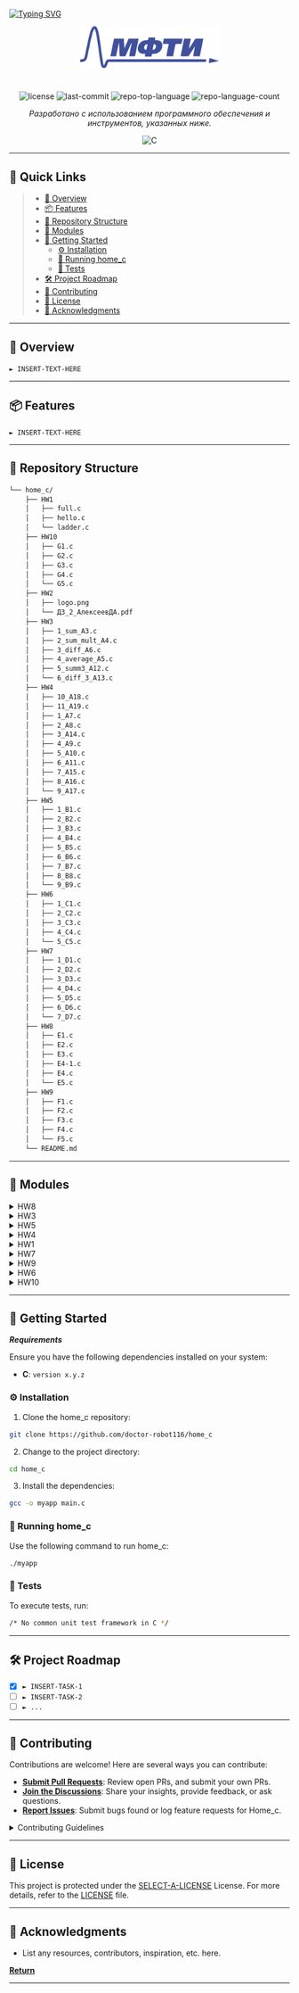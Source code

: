 [![Typing SVG](https://readme-typing-svg.herokuapp.com?font=Fira+Code&pause=1000&center=&vCenter=&multiline=true&repeat=%D0%B8%D1%81%D1%82%D0%B8%D0%BD%D0%BD%D1%8B%D0%B9&random=%D0%9B%D0%9E%D0%96%D0%AC&width=435&lines=MIPT+student+IOT+engineer;Alekseev+Dmitry+D0103102;Learn+C+Programming)](https://git.io/typing-svg)

<p
</p>
<p
</p>


 
<p align="center">
  <img src="https://github.com/doctor-robot116/home_c/blob/main/HW2/logo.png" width="250" />
</p>
<p align="center">
    <h1 align="center"></h1>
</p>
<p align="center">
	<img src="https://img.shields.io/github/license/doctor-robot116/home_c?style=flat&color=0080ff" alt="license">
	<img src="https://img.shields.io/github/last-commit/doctor-robot116/home_c?style=flat&logo=git&logoColor=white&color=0080ff" alt="last-commit">
	<img src="https://img.shields.io/github/languages/top/doctor-robot116/home_c?style=flat&color=0080ff" alt="repo-top-language">
	<img src="https://img.shields.io/github/languages/count/doctor-robot116/home_c?style=flat&color=0080ff" alt="repo-language-count">
<p>
<p align="center">
		<em>Разработано с использованием программного обеспечения и инструментов, указанных ниже.</em>
</p>
<p align="center">
	<img src="https://img.shields.io/badge/C-A8B9CC.svg?style=flat&logo=C&logoColor=black" alt="C">
</p>
<hr>

## 🔗 Quick Links

> - [📍 Overview](#-overview)
> - [📦 Features](#-features)
> - [📂 Repository Structure](#-repository-structure)
> - [🧩 Modules](#-modules)
> - [🚀 Getting Started](#-getting-started)
>   - [⚙️ Installation](#️-installation)
>   - [🤖 Running home_c](#-running-home_c)
>   - [🧪 Tests](#-tests)
> - [🛠 Project Roadmap](#-project-roadmap)
> - [🤝 Contributing](#-contributing)
> - [📄 License](#-license)
> - [👏 Acknowledgments](#-acknowledgments)

---

## 📍 Overview

<code>► INSERT-TEXT-HERE</code>

---

## 📦 Features

<code>► INSERT-TEXT-HERE</code>

---

## 📂 Repository Structure

```sh
└── home_c/
    ├── HW1
    │   ├── full.c
    │   ├── hello.c
    │   └── ladder.c
    ├── HW10
    │   ├── G1.c
    │   ├── G2.c
    │   ├── G3.c
    │   ├── G4.c
    │   └── G5.c
    ├── HW2
    │   ├── logo.png
    │   └── ДЗ_2_АлексеевДА.pdf
    ├── HW3
    │   ├── 1_sum_A3.c
    │   ├── 2_sum_mult_A4.c
    │   ├── 3_diff_A6.c
    │   ├── 4_average_A5.c
    │   ├── 5_summ3_A12.c
    │   └── 6_diff_3_A13.c
    ├── HW4
    │   ├── 10_A18.c
    │   ├── 11_A19.c
    │   ├── 1_A7.c
    │   ├── 2_A8.c
    │   ├── 3_A14.c
    │   ├── 4_A9.c
    │   ├── 5_A10.c
    │   ├── 6_A11.c
    │   ├── 7_A15.c
    │   ├── 8_A16.c
    │   └── 9_A17.c
    ├── HW5
    │   ├── 1_B1.c
    │   ├── 2_B2.c
    │   ├── 3_B3.c
    │   ├── 4_B4.c
    │   ├── 5_B5.c
    │   ├── 6_B6.c
    │   ├── 7_B7.c
    │   ├── 8_B8.c
    │   └── 9_B9.c
    ├── HW6
    │   ├── 1_C1.c
    │   ├── 2_C2.c
    │   ├── 3_C3.c
    │   ├── 4_C4.c
    │   └── 5_C5.c
    ├── HW7
    │   ├── 1_D1.c
    │   ├── 2_D2.c
    │   ├── 3_D3.c
    │   ├── 4_D4.c
    │   ├── 5_D5.c
    │   ├── 6_D6.c
    │   └── 7_D7.c
    ├── HW8
    │   ├── E1.c
    │   ├── E2.c
    │   ├── E3.c
    │   ├── E4-1.c
    │   ├── E4.c
    │   └── E5.c
    ├── HW9
    │   ├── F1.c
    │   ├── F2.c
    │   ├── F3.c
    │   ├── F4.c
    │   └── F5.c
    └── README.md
```

---

## 🧩 Modules

<details closed><summary>HW8</summary>

| File                                                                       | Summary                         |
| ---                                                                        | ---                             |
| [E3.c](https://github.com/doctor-robot116/home_c/blob/master/HW8/E3.c)     | <code>► INSERT-TEXT-HERE</code> |
| [E1.c](https://github.com/doctor-robot116/home_c/blob/master/HW8/E1.c)     | <code>► INSERT-TEXT-HERE</code> |
| [E5.c](https://github.com/doctor-robot116/home_c/blob/master/HW8/E5.c)     | <code>► INSERT-TEXT-HERE</code> |
| [E4.c](https://github.com/doctor-robot116/home_c/blob/master/HW8/E4.c)     | <code>► INSERT-TEXT-HERE</code> |
| [E4-1.c](https://github.com/doctor-robot116/home_c/blob/master/HW8/E4-1.c) | <code>► INSERT-TEXT-HERE</code> |
| [E2.c](https://github.com/doctor-robot116/home_c/blob/master/HW8/E2.c)     | <code>► INSERT-TEXT-HERE</code> |

</details>

<details closed><summary>HW3</summary>

| File                                                                                         | Summary                         |
| ---                                                                                          | ---                             |
| [5_summ3_A12.c](https://github.com/doctor-robot116/home_c/blob/master/HW3/5_summ3_A12.c)     | <code>► INSERT-TEXT-HERE</code> |
| [6_diff_3_A13.c](https://github.com/doctor-robot116/home_c/blob/master/HW3/6_diff_3_A13.c)   | <code>► INSERT-TEXT-HERE</code> |
| [1_sum_A3.c](https://github.com/doctor-robot116/home_c/blob/master/HW3/1_sum_A3.c)           | <code>► INSERT-TEXT-HERE</code> |
| [4_average_A5.c](https://github.com/doctor-robot116/home_c/blob/master/HW3/4_average_A5.c)   | <code>► INSERT-TEXT-HERE</code> |
| [2_sum_mult_A4.c](https://github.com/doctor-robot116/home_c/blob/master/HW3/2_sum_mult_A4.c) | <code>► INSERT-TEXT-HERE</code> |
| [3_diff_A6.c](https://github.com/doctor-robot116/home_c/blob/master/HW3/3_diff_A6.c)         | <code>► INSERT-TEXT-HERE</code> |

</details>

<details closed><summary>HW5</summary>

| File                                                                       | Summary                         |
| ---                                                                        | ---                             |
| [3_B3.c](https://github.com/doctor-robot116/home_c/blob/master/HW5/3_B3.c) | <code>► INSERT-TEXT-HERE</code> |
| [6_B6.c](https://github.com/doctor-robot116/home_c/blob/master/HW5/6_B6.c) | <code>► INSERT-TEXT-HERE</code> |
| [2_B2.c](https://github.com/doctor-robot116/home_c/blob/master/HW5/2_B2.c) | <code>► INSERT-TEXT-HERE</code> |
| [1_B1.c](https://github.com/doctor-robot116/home_c/blob/master/HW5/1_B1.c) | <code>► INSERT-TEXT-HERE</code> |
| [8_B8.c](https://github.com/doctor-robot116/home_c/blob/master/HW5/8_B8.c) | <code>► INSERT-TEXT-HERE</code> |
| [4_B4.c](https://github.com/doctor-robot116/home_c/blob/master/HW5/4_B4.c) | <code>► INSERT-TEXT-HERE</code> |
| [7_B7.c](https://github.com/doctor-robot116/home_c/blob/master/HW5/7_B7.c) | <code>► INSERT-TEXT-HERE</code> |
| [5_B5.c](https://github.com/doctor-robot116/home_c/blob/master/HW5/5_B5.c) | <code>► INSERT-TEXT-HERE</code> |
| [9_B9.c](https://github.com/doctor-robot116/home_c/blob/master/HW5/9_B9.c) | <code>► INSERT-TEXT-HERE</code> |

</details>

<details closed><summary>HW4</summary>

| File                                                                           | Summary                         |
| ---                                                                            | ---                             |
| [1_A7.c](https://github.com/doctor-robot116/home_c/blob/master/HW4/1_A7.c)     | <code>► INSERT-TEXT-HERE</code> |
| [10_A18.c](https://github.com/doctor-robot116/home_c/blob/master/HW4/10_A18.c) | <code>► INSERT-TEXT-HERE</code> |
| [9_A17.c](https://github.com/doctor-robot116/home_c/blob/master/HW4/9_A17.c)   | <code>► INSERT-TEXT-HERE</code> |
| [2_A8.c](https://github.com/doctor-robot116/home_c/blob/master/HW4/2_A8.c)     | <code>► INSERT-TEXT-HERE</code> |
| [8_A16.c](https://github.com/doctor-robot116/home_c/blob/master/HW4/8_A16.c)   | <code>► INSERT-TEXT-HERE</code> |
| [5_A10.c](https://github.com/doctor-robot116/home_c/blob/master/HW4/5_A10.c)   | <code>► INSERT-TEXT-HERE</code> |
| [3_A14.c](https://github.com/doctor-robot116/home_c/blob/master/HW4/3_A14.c)   | <code>► INSERT-TEXT-HERE</code> |
| [6_A11.c](https://github.com/doctor-robot116/home_c/blob/master/HW4/6_A11.c)   | <code>► INSERT-TEXT-HERE</code> |
| [7_A15.c](https://github.com/doctor-robot116/home_c/blob/master/HW4/7_A15.c)   | <code>► INSERT-TEXT-HERE</code> |
| [11_A19.c](https://github.com/doctor-robot116/home_c/blob/master/HW4/11_A19.c) | <code>► INSERT-TEXT-HERE</code> |
| [4_A9.c](https://github.com/doctor-robot116/home_c/blob/master/HW4/4_A9.c)     | <code>► INSERT-TEXT-HERE</code> |

</details>

<details closed><summary>HW1</summary>

| File                                                                           | Summary                         |
| ---                                                                            | ---                             |
| [ladder.c](https://github.com/doctor-robot116/home_c/blob/master/HW1/ladder.c) | <code>► INSERT-TEXT-HERE</code> |
| [hello.c](https://github.com/doctor-robot116/home_c/blob/master/HW1/hello.c)   | <code>► INSERT-TEXT-HERE</code> |
| [full.c](https://github.com/doctor-robot116/home_c/blob/master/HW1/full.c)     | <code>► INSERT-TEXT-HERE</code> |

</details>

<details closed><summary>HW7</summary>

| File                                                                       | Summary                         |
| ---                                                                        | ---                             |
| [4_D4.c](https://github.com/doctor-robot116/home_c/blob/master/HW7/4_D4.c) | <code>► INSERT-TEXT-HERE</code> |
| [6_D6.c](https://github.com/doctor-robot116/home_c/blob/master/HW7/6_D6.c) | <code>► INSERT-TEXT-HERE</code> |
| [2_D2.c](https://github.com/doctor-robot116/home_c/blob/master/HW7/2_D2.c) | <code>► INSERT-TEXT-HERE</code> |
| [7_D7.c](https://github.com/doctor-robot116/home_c/blob/master/HW7/7_D7.c) | <code>► INSERT-TEXT-HERE</code> |
| [1_D1.c](https://github.com/doctor-robot116/home_c/blob/master/HW7/1_D1.c) | <code>► INSERT-TEXT-HERE</code> |
| [5_D5.c](https://github.com/doctor-robot116/home_c/blob/master/HW7/5_D5.c) | <code>► INSERT-TEXT-HERE</code> |
| [3_D3.c](https://github.com/doctor-robot116/home_c/blob/master/HW7/3_D3.c) | <code>► INSERT-TEXT-HERE</code> |

</details>

<details closed><summary>HW9</summary>

| File                                                                   | Summary                         |
| ---                                                                    | ---                             |
| [F1.c](https://github.com/doctor-robot116/home_c/blob/master/HW9/F1.c) | <code>► INSERT-TEXT-HERE</code> |
| [F4.c](https://github.com/doctor-robot116/home_c/blob/master/HW9/F4.c) | <code>► INSERT-TEXT-HERE</code> |
| [F2.c](https://github.com/doctor-robot116/home_c/blob/master/HW9/F2.c) | <code>► INSERT-TEXT-HERE</code> |
| [F5.c](https://github.com/doctor-robot116/home_c/blob/master/HW9/F5.c) | <code>► INSERT-TEXT-HERE</code> |
| [F3.c](https://github.com/doctor-robot116/home_c/blob/master/HW9/F3.c) | <code>► INSERT-TEXT-HERE</code> |

</details>

<details closed><summary>HW6</summary>

| File                                                                       | Summary                         |
| ---                                                                        | ---                             |
| [3_C3.c](https://github.com/doctor-robot116/home_c/blob/master/HW6/3_C3.c) | <code>► INSERT-TEXT-HERE</code> |
| [4_C4.c](https://github.com/doctor-robot116/home_c/blob/master/HW6/4_C4.c) | <code>► INSERT-TEXT-HERE</code> |
| [2_C2.c](https://github.com/doctor-robot116/home_c/blob/master/HW6/2_C2.c) | <code>► INSERT-TEXT-HERE</code> |
| [1_C1.c](https://github.com/doctor-robot116/home_c/blob/master/HW6/1_C1.c) | <code>► INSERT-TEXT-HERE</code> |
| [5_C5.c](https://github.com/doctor-robot116/home_c/blob/master/HW6/5_C5.c) | <code>► INSERT-TEXT-HERE</code> |

</details>

<details closed><summary>HW10</summary>

| File                                                                    | Summary                         |
| ---                                                                     | ---                             |
| [G3.c](https://github.com/doctor-robot116/home_c/blob/master/HW10/G3.c) | <code>► INSERT-TEXT-HERE</code> |
| [G1.c](https://github.com/doctor-robot116/home_c/blob/master/HW10/G1.c) | <code>► INSERT-TEXT-HERE</code> |
| [G2.c](https://github.com/doctor-robot116/home_c/blob/master/HW10/G2.c) | <code>► INSERT-TEXT-HERE</code> |
| [G4.c](https://github.com/doctor-robot116/home_c/blob/master/HW10/G4.c) | <code>► INSERT-TEXT-HERE</code> |
| [G5.c](https://github.com/doctor-robot116/home_c/blob/master/HW10/G5.c) | <code>► INSERT-TEXT-HERE</code> |

</details>

---

## 🚀 Getting Started

***Requirements***

Ensure you have the following dependencies installed on your system:

* **C**: `version x.y.z`

### ⚙️ Installation

1. Clone the home_c repository:

```sh
git clone https://github.com/doctor-robot116/home_c
```

2. Change to the project directory:

```sh
cd home_c
```

3. Install the dependencies:

```sh
gcc -o myapp main.c
```

### 🤖 Running home_c

Use the following command to run home_c:

```sh
./myapp
```

### 🧪 Tests

To execute tests, run:

```sh
/* No common unit test framework in C */
```

---

## 🛠 Project Roadmap

- [X] `► INSERT-TASK-1`
- [ ] `► INSERT-TASK-2`
- [ ] `► ...`

---

## 🤝 Contributing

Contributions are welcome! Here are several ways you can contribute:

- **[Submit Pull Requests](https://github.com/doctor-robot116/home_c/blob/main/CONTRIBUTING.md)**: Review open PRs, and submit your own PRs.
- **[Join the Discussions](https://github.com/doctor-robot116/home_c/discussions)**: Share your insights, provide feedback, or ask questions.
- **[Report Issues](https://github.com/doctor-robot116/home_c/issues)**: Submit bugs found or log feature requests for Home_c.

<details closed>
    <summary>Contributing Guidelines</summary>

1. **Fork the Repository**: Start by forking the project repository to your GitHub account.
2. **Clone Locally**: Clone the forked repository to your local machine using a Git client.
   ```sh
   git clone https://github.com/doctor-robot116/home_c
   ```
3. **Create a New Branch**: Always work on a new branch, giving it a descriptive name.
   ```sh
   git checkout -b new-feature-x
   ```
4. **Make Your Changes**: Develop and test your changes locally.
5. **Commit Your Changes**: Commit with a clear message describing your updates.
   ```sh
   git commit -m 'Implemented new feature x.'
   ```
6. **Push to GitHub**: Push the changes to your forked repository.
   ```sh
   git push origin new-feature-x
   ```
7. **Submit a Pull Request**: Create a PR against the original project repository. Clearly describe the changes and their motivations.

Once your PR is reviewed and approved, it will be merged into the main branch.

</details>

---

## 📄 License

This project is protected under the [SELECT-A-LICENSE](https://choosealicense.com/licenses) License. For more details, refer to the [LICENSE](https://choosealicense.com/licenses/) file.

---

## 👏 Acknowledgments

- List any resources, contributors, inspiration, etc. here.

[**Return**](#-quick-links)

---
